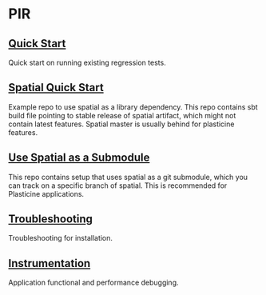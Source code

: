 # PIR

## [Quick Start](docs/QUICKSTART.md)
Quick start on running existing regression tests.

## [Spatial Quick Start](https://github.com/stanford-ppl/spatial-quickstart)
Example repo to use spatial as a library dependency. This repo contains sbt build file pointing to
stable release of spatial artifact, which might not contain latest features. Spatial master is
usually behind for plasticine features. 

## [Use Spatial as a Submodule](https://github.com/stanford-ppl/spatial-quickstart-submodule)
This repo contains setup that uses spatial as a git submodule, which you can track on a specific
branch of spatial. This is recommended for Plasticine applications.

## [Troubleshooting](docs/TROUBLESHOOTING.md)
Troubleshooting for installation.

## [Instrumentation](docs/INSTRUMENTATION.md)
Application functional and performance debugging.

